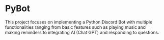 # PyBot
This project focuses on implementing a Python Discord Bot with multiple functionalities ranging from basic features such as playing music and making reminders to integrating AI (Chat GPT) and responding to questions.
